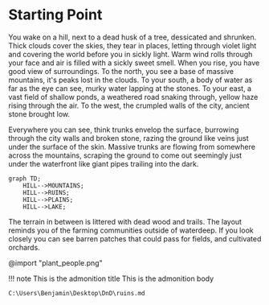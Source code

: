 # Starting Point


You wake on a hill, next to a dead husk of a tree, dessicated and shrunken. Thick clouds cover the skies, they tear in places, letting through violet light and covering the world before you in sickly light. Warm wind rolls through your face and air is filled with a sickly sweet smell. When you rise, you have good view of surroundings. To the north, you see a base of massive mountains, it's peaks lost in the clouds.
To your south, a body of water as far as the eye can see, murky water lapping at the stones.
To your east, a vast field of shallow ponds, a weathered road snaking through, yellow haze rising through the air.
To the west, the crumpled walls of the city, ancient stone brought low.

Everywhere you can see, think trunks envelop the surface, burrowing through the city walls and broken stone, razing the ground like veins just under the surface of the skin. Massive trunks are flowing from somewhere across the mountains, scraping the ground to come out seemingly just under the waterfront like giant pipes trailing into the dark.

```mermaid
graph TD;
    HILL-->MOUNTAINS;
    HILL-->RUINS;
    HILL-->PLAINS;
    HILL-->LAKE;

```

The terrain in between is littered with dead wood and trails. The layout reminds you of the farming communities outside of waterdeep. If you look closely you can see barren patches that could pass for fields, and cultivated orchards.


@import "plant_people.png"

!!! note This is the admonition title
    This is the admonition body

    C:\Users\Benjamin\Desktop\DnD\ruins.md

    